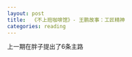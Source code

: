 ```yaml
---
layout: post
title:  《不上班咖啡馆》- 王鹏故事：工匠精神
categories: reading
---
```


上一期在胖子提出了6条主路
<!--stackedit_data:
eyJoaXN0b3J5IjpbLTEyMjgyMjQyNDRdfQ==
-->